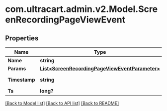 # com.ultracart.admin.v2.Model.ScreenRecordingPageViewEvent
## Properties

Name | Type | Description | Notes
------------ | ------------- | ------------- | -------------
**Name** | **string** |  | [optional] 
**Params** | [**List&lt;ScreenRecordingPageViewEventParameter&gt;**](ScreenRecordingPageViewEventParameter.md) |  | [optional] 
**Timestamp** | **string** | Timestamp of the event | [optional] 
**Ts** | **long?** |  | [optional] 


[[Back to Model list]](../README.md#documentation-for-models) [[Back to API list]](../README.md#documentation-for-api-endpoints) [[Back to README]](../README.md)

